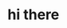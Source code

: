 <!DOCTYPE html>
<html lang="en, ru">
   <head>
      <meta charset="UTF-8" />
      <meta name="viewport" content="width=device-width, initial-scale=1.0" />
      <title>Hi</title>
   </head>
	<body>
		<h1>hi there</h1>
	</body>
</html>
